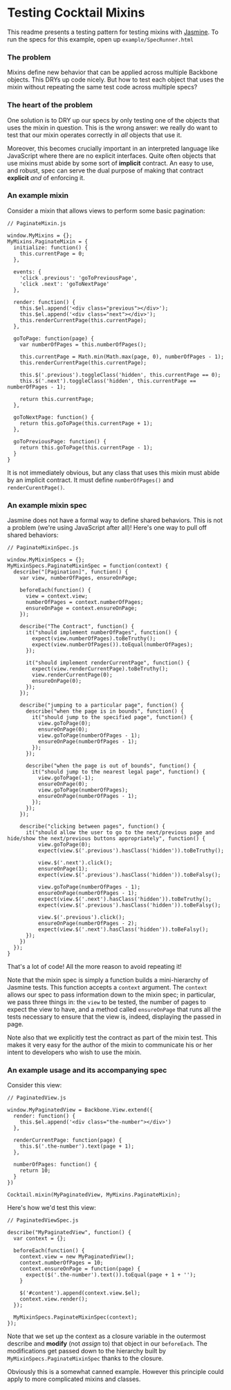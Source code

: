 # Testing Cocktail Mixins

This readme presents a testing pattern for testing mixins with [Jasmine](http://www.github.com/pivotal/jasmine).  To run the specs for this example, open up `example/SpecRunner.html`

### The problem

Mixins define new behavior that can be applied across multiple Backbone objects.  This DRYs up code nicely.  But how to test each object that uses the mixin without repeating the same test code across multiple specs?

### The heart of the problem

One solution is to DRY up our specs by only testing one of the objects that uses the mixin in question.  This is the wrong answer: we really do want to test that our mixin operates correctly in *all* objects that use it.

Moreover, this becomes crucially important in an interpreted language like JavaScript where there are no explicit interfaces.  Quite often objects that use mixins must abide by some sort of **implicit** contract.  An easy to use, and robust, spec can serve the dual purpose of making that contract **explicit** *and* of enforcing it.

### An example mixin

Consider a mixin that allows views to perform some basic pagination:

    // PaginateMixin.js

    window.MyMixins = {};
    MyMixins.PaginateMixin = {
      initialize: function() {
        this.currentPage = 0;
      },

      events: {
        'click .previous': 'goToPreviousPage',
        'click .next': 'goToNextPage'
      },

      render: function() {
        this.$el.append('<div class="previous"></div>');
        this.$el.append('<div class="next"></div>');
        this.renderCurrentPage(this.currentPage);
      },

      goToPage: function(page) {
        var numberOfPages = this.numberOfPages();

        this.currentPage = Math.min(Math.max(page, 0), numberOfPages - 1);
        this.renderCurrentPage(this.currentPage);

        this.$('.previous').toggleClass('hidden', this.currentPage == 0);
        this.$('.next').toggleClass('hidden', this.currentPage == numberOfPages - 1);

        return this.currentPage;
      },

      goToNextPage: function() {
        return this.goToPage(this.currentPage + 1);
      },

      goToPreviousPage: function() {
        return this.goToPage(this.currentPage - 1);
      }
    }

It is not immediately obvious, but any class that uses this mixin must abide by an implicit contract.  It must define `numberOfPages()` and `renderCurentPage()`.

### An example mixin spec

Jasmine does not have a formal way to define shared behaviors.  This is not a problem (we're using JavaScript after all)!  Here's one way to pull off shared behaviors:

    // PaginateMixinSpec.js

    window.MyMixinSpecs = {};
    MyMixinSpecs.PaginateMixinSpec = function(context) {
      describe("[Pagination]", function() {
        var view, numberOfPages, ensureOnPage;

        beforeEach(function() {
          view = context.view;
          numberOfPages = context.numberOfPages;
          ensureOnPage = context.ensureOnPage;
        });

        describe("The Contract", function() {
          it("should implement numberOfPages", function() {
            expect(view.numberOfPages).toBeTruthy();
            expect(view.numberOfPages()).toEqual(numberOfPages);
          });

          it("should implement renderCurrentPage", function() {
            expect(view.renderCurrentPage).toBeTruthy();
            view.renderCurrentPage(0);
            ensureOnPage(0);
          });
        });

        describe("jumping to a particular page", function() {
          describe("when the page is in bounds", function() {
            it("should jump to the specified page", function() {
              view.goToPage(0);
              ensureOnPage(0);
              view.goToPage(numberOfPages - 1);
              ensureOnPage(numberOfPages - 1);
            });
          });

          describe("when the page is out of bounds", function() {
            it("should jump to the nearest legal page", function() {
              view.goToPage(-1);
              ensureOnPage(0);
              view.goToPage(numberOfPages);
              ensureOnPage(numberOfPages - 1);
            });
          });
        });

        describe("clicking between pages", function() {
          it("should allow the user to go to the next/previous page and hide/show the next/previous buttons appropriately", function() {
              view.goToPage(0);
              expect(view.$('.previous').hasClass('hidden')).toBeTruthy();

              view.$('.next').click();
              ensureOnPage(1);
              expect(view.$('.previous').hasClass('hidden')).toBeFalsy();

              view.goToPage(numberOfPages - 1);
              ensureOnPage(numberOfPages - 1);
              expect(view.$('.next').hasClass('hidden')).toBeTruthy();
              expect(view.$('.previous').hasClass('hidden')).toBeFalsy();

              view.$('.previous').click();
              ensureOnPage(numberOfPages - 2);
              expect(view.$('.next').hasClass('hidden')).toBeFalsy();
          });
        })
      });
    }

That's a lot of code!  All the more reason to avoid repeating it!

Note that the mixin spec is simply a function builds a mini-hierarchy of Jasmine tests.  This function accepts a `context` argument.  The `context` allows our spec to pass information down to the mixin spec; in particular, we pass three things in: the `view` to be tested, the number of pages to expect the view to have, and a method called `ensureOnPage` that runs all the tests necessary to ensure that the view is, indeed, displaying the passed in page.

Note also that we explicitly test the contract as part of the mixin test.  This makes it very easy for the author of the mixin to communicate his or her intent to developers who wish to use the mixin.

### An example usage and its accompanying spec

Consider this view:

    // PaginatedView.js

    window.MyPaginatedView = Backbone.View.extend({
      render: function() {
        this.$el.append('<div class="the-number"></div>')
      },

      renderCurrentPage: function(page) {
        this.$('.the-number').text(page + 1);
      },

      numberOfPages: function() {
        return 10;
      }
    })

    Cocktail.mixin(MyPaginatedView, MyMixins.PaginateMixin);

Here's how we'd test this view:

    // PaginatedViewSpec.js

    describe("MyPaginatedView", function() {
      var context = {};

      beforeEach(function() {
        context.view = new MyPaginatedView();
        context.numberOfPages = 10;
        context.ensureOnPage = function(page) {
          expect($('.the-number').text()).toEqual(page + 1 + '');
        }

        $('#content').append(context.view.$el);
        context.view.render();
      });

      MyMixinSpecs.PaginateMixinSpec(context);
    });

Note that we set up the context as a closure variable in the outermost describe and **modify** (not *assign* to) that object in our `beforeEach`.  The modifications get passed down to the hierarchy built by `MyMixinSpecs.PaginateMixinSpec` thanks to the closure.

Obviously this is a somewhat canned example.  However this principle could apply to more complicated mixins and classes.